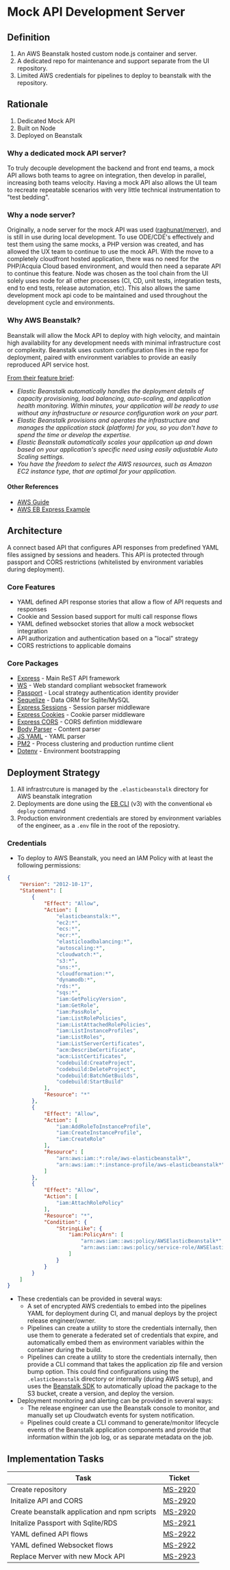 # Mock API Development Server

## Definition
1. An AWS Beanstalk hosted custom node.js container and server.
2. A dedicated repo for maintenance and support separate from the UI repository.
3. Limited AWS credentials for pipelines to deploy to beanstalk with the repository.

## Rationale
1. Dedicated Mock API
2. Built on Node
3. Deployed on Beanstalk

### Why a dedicated mock API server?
To truly decouple development the backend and front end teams, a mock API allows both teams to agree on integration, then develop in parallel, increasing both teams velocity.  Having a mock API also allows the UI team to recreate repeatable scenarios with very little technical instrumentation to "test bedding".

### Why a node server?
Originally, a node server for the mock API was used ([raghunat/merver](https://github.com/raghunat/merver)), and is still in use during local development.  To use ODE/CDE's effectively and test them using the same mocks, a PHP version was created, and has allowed the UX team to continue to use the mock API.  With the move to a completely cloudfront hosted application, there was no need for the PHP/Acquia Cloud based environment, and would then need a separate API to continue this feature.  Node was chosen as the tool chain from the UI solely uses node for all other processes (CI, CD, unit tests, integration tests, end to end tests, release automation, etc).  This also allows the same development mock api code to be maintained and used throughout the development cycle and environments.

### Why AWS Beanstalk?
Beanstalk will allow the Mock API to deploy with high velocity, and maintain high availability for any development needs with minimal infrastructure cost or complexity. Beanstalk uses custom configuration files in the repo for deployment, paired with environment variables to provide an easily reproduced API service host.

[From their feature brief](https://aws.amazon.com/elasticbeanstalk/):

- *Elastic Beanstalk automatically handles the deployment details of capacity provisioning, load balancing, auto-scaling, and application health monitoring. Within minutes, your application will be ready to use without any infrastructure or resource configuration work on your part.*
- *Elastic Beanstalk provisions and operates the infrastructure and manages the application stack (platform) for you, so you don't have to spend the time or develop the expertise.*
- *Elastic Beanstalk automatically scales your application up and down based on your application's specific need using easily adjustable Auto Scaling settings.*
- *You have the freedom to select the AWS resources, such as Amazon EC2 instance type, that are optimal for your application.*

#### Other References
- [AWS Guide](http://docs.aws.amazon.com/elasticbeanstalk/latest/dg/create_deploy_nodejs.html)
- [AWS EB Express Example](http://docs.aws.amazon.com/elasticbeanstalk/latest/dg/create_deploy_nodejs_express.html)

## Architecture
A connect based API that configures API responses from predefined YAML files assigned by sessions and headers. This API is protected through passport and CORS restrictions (whitelisted by environment variables during deployment).

### Core Features
- YAML defined API response stories that allow a flow of API requests and responses
- Cookie and Session based support for multi call response flows
- YAML defined websocket stories that allow a mock websocket integration
- API authorization and authentication based on a "local" strategy
- CORS restrictions to applicable domains

### Core Packages
- [Express](https://expressjs.com/) - Main ReST API framework
- [WS](https://github.com/websockets/ws) - Web standard compliant websocket framework
- [Passport](http://passportjs.org/) - Local strategy authentication identity provider
- [Sequelize](http://docs.sequelizejs.com/en/v3/) - Data ORM for Sqlite/MySQL
- [Express Sessions](https://github.com/expressjs/session) - Session parser middleware
- [Express Cookies](https://github.com/expressjs/cookie-parser) - Cookie parser middleware
- [Express CORS](https://github.com/expressjs/cors) - CORS defintion middleware
- [Body Parser](https://github.com/expressjs/body-parser) - Content parser
- [JS YAML](https://github.com/nodeca/js-yaml) - YAML parser
- [PM2](http://pm2.keymetrics.io/) - Process clustering and production runtime client
- [Dotenv](https://github.com/motdotla/dotenv) - Environment bootstrapping

## Deployment Strategy
1. All infrastrcuture is managed by the `.elasticbeanstalk` directory for AWS beanstalk integration
2. Deployments are done using the [EB CLI](http://docs.aws.amazon.com/elasticbeanstalk/latest/dg/eb-cli3.html) (v3) with the conventional `eb deploy` command
3. Production environment credentials are stored by environment variables of the engineer, as a `.env` file in the root of the reposiotry.

### Credentials
- To deploy to AWS Beanstalk, you need an IAM Policy with at least the following permissions:

```json
{ 
    "Version": "2012-10-17",
    "Statement": [
        {
            "Effect": "Allow",
            "Action": [
                "elasticbeanstalk:*",
                "ec2:*",
                "ecs:*",
                "ecr:*",
                "elasticloadbalancing:*",
                "autoscaling:*",
                "cloudwatch:*",
                "s3:*",
                "sns:*",
                "cloudformation:*",
                "dynamodb:*",
                "rds:*",
                "sqs:*",
                "iam:GetPolicyVersion",
                "iam:GetRole",
                "iam:PassRole",
                "iam:ListRolePolicies",
                "iam:ListAttachedRolePolicies",
                "iam:ListInstanceProfiles",
                "iam:ListRoles",
                "iam:ListServerCertificates",
                "acm:DescribeCertificate",
                "acm:ListCertificates",
                "codebuild:CreateProject",
                "codebuild:DeleteProject",
                "codebuild:BatchGetBuilds",
                "codebuild:StartBuild"
            ],
            "Resource": "*"
        },
        {
            "Effect": "Allow",
            "Action": [
                "iam:AddRoleToInstanceProfile",
                "iam:CreateInstanceProfile",
                "iam:CreateRole"
            ],
            "Resource": [
                "arn:aws:iam::*:role/aws-elasticbeanstalk*",
                "arn:aws:iam::*:instance-profile/aws-elasticbeanstalk*"
            ]
        },
        {
            "Effect": "Allow",
            "Action": [
                "iam:AttachRolePolicy"
            ],
            "Resource": "*",
            "Condition": {
                "StringLike": {
                    "iam:PolicyArn": [
                        "arn:aws:iam::aws:policy/AWSElasticBeanstalk*",
                        "arn:aws:iam::aws:policy/service-role/AWSElasticBeanstalk*"
                    ]
                }
            }
        }
    ]
}
```
- These credentials can be provided in several ways:
	- A set of encrypted AWS credentials to embed into the pipelines YAML for deployment during CI, and manual deploys by the project release engineer/owner.
	- Pipelines can create a utility to store the credentials internally, then use them to generate a federated set of credentials that expire, and automatically embed them as environment variables within the container during the build.
	- Pipelines can create a utility to store the credentials internally, then provide a CLI command that takes the application zip file and version bump option. This could find configurations using the `.elasticbeanstalk` directory or internally (during AWS setup), and uses the [Beanstalk SDK](https://aws.amazon.com/documentation/elastic-beanstalk/) to automatically upload the package to the S3 bucket, create a version, and deploy the version.
- Deployment monitoring and alerting can be provided in several ways:
	- The release engineer can use the Beanstalk console to monitor, and manually set up Cloudwatch events for system notification.
	- Pipelines could create a CLI command to generate/monitor lifecycle events of the Beanstalk application components and provide that information within the job log, or as separate metadata on the job.

## Implementation Tasks
| Task | Ticket |
| --- | --- |
| Create repository | [MS-2920](https://backlog.acquia.com/browse/MS-2920) |
| Initalize API and CORS | [MS-2920](https://backlog.acquia.com/browse/MS-2920) |
| Create beanstalk application and npm scripts | [MS-2920](https://backlog.acquia.com/browse/MS-2920) |
| Initalize Passport with Sqlite/RDS | [MS-2921](https://backlog.acquia.com/browse/MS-2921) |
| YAML defined API flows | [MS-2922](https://backlog.acquia.com/browse/MS-2922) |
| YAML defined Websocket flows | [MS-2922](https://backlog.acquia.com/browse/MS-2922) |
| Replace Merver with new Mock API | [MS-2923](https://backlog.acquia.com/browse/MS-2923) |
